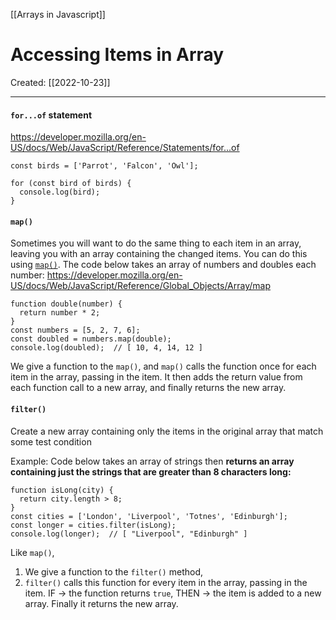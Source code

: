 [[Arrays in Javascript]]

# Accessing Items in Array
Created:  [[2022-10-23]]

---
#### `for...of` statement
https://developer.mozilla.org/en-US/docs/Web/JavaScript/Reference/Statements/for...of
```JS
const birds = ['Parrot', 'Falcon', 'Owl'];

for (const bird of birds) {
  console.log(bird);
}
```

#### `map()`
Sometimes you will want to do the same thing to each item in an array, leaving you with an array containing the changed items. You can do this using [`map()`](https://developer.mozilla.org/en-US/docs/Web/JavaScript/Reference/Global_Objects/Array/map). The code below takes an array of numbers and doubles each number:
https://developer.mozilla.org/en-US/docs/Web/JavaScript/Reference/Global_Objects/Array/map
```JS
function double(number) {
  return number * 2;
}
const numbers = [5, 2, 7, 6];
const doubled = numbers.map(double);
console.log(doubled);  // [ 10, 4, 14, 12 ]
```
We give a function to the `map()`, and `map()` calls the function once for each item in the array, passing in the item. It then adds the return value from each function call to a new array, and finally returns the new array.

#### `filter()`
Create a new array containing only the items in the original array 
    that match some test condition

Example:
    Code below takes an array of strings 
    then **returns an array containing just the strings that are greater than 8 characters long:**
```JS
function isLong(city) {
  return city.length > 8;
}
const cities = ['London', 'Liverpool', 'Totnes', 'Edinburgh'];
const longer = cities.filter(isLong);
console.log(longer);  // [ "Liverpool", "Edinburgh" ]
```
Like `map()`, 
1.  We give a function to the `filter()` method, 
2. `filter()` calls this function for every item in the array, passing in the item. 
    IF -> the function returns `true`, 
    THEN ->  the item is added to a new array. Finally it returns the new array.











